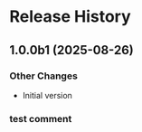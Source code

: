 # Release History

## 1.0.0b1 (2025-08-26)

### Other Changes

  - Initial version

### test comment
